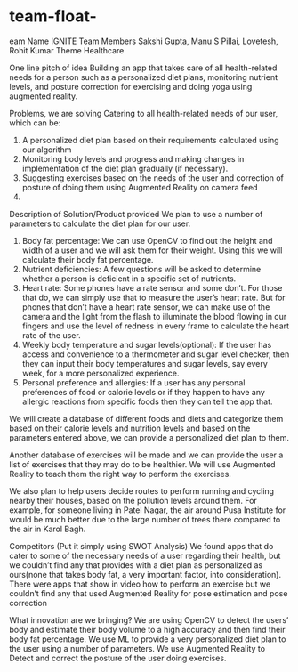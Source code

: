 # team-float-
eam Name	         IGNITE
Team Members	Sakshi Gupta, Manu S Pillai, Lovetesh, Rohit Kumar
Theme	Healthcare

One line pitch of idea
Building an app that takes care of all health-related needs for a person such as a personalized diet plans, monitoring nutrient levels, and posture correction for exercising and doing yoga using augmented reality.

Problems, we are solving 
Catering to all health-related needs of our user, which can be:
1.	A personalized diet plan based on their requirements calculated using our algorithm
2.	Monitoring body levels and progress and making changes in implementation of the diet plan gradually (if necessary).
3.	Suggesting exercises based on the needs of the user and correction of posture of doing them using Augmented Reality on camera feed
4.	

Description of Solution/Product provided
We plan to use a number of parameters to calculate the diet plan for our user.
1.	Body fat percentage: We can use OpenCV to find out the height and width of a user and we will ask them for their weight. Using this we will calculate their body fat percentage.
2.	Nutrient deficiencies: A few questions will be asked to determine whether a person is deficient in a specific set of nutrients.
3.	Heart rate: Some phones have a rate sensor and some don’t. For those that do, we can simply use that to measure the user’s heart rate.
But for phones that don’t have a heart rate sensor, we can make use of the camera and the light from the flash to illuminate the blood flowing in our fingers and use the level of redness in every frame to calculate the heart rate of the user.
4.	Weekly body temperature and sugar levels(optional): If the user has access and convenience to a thermometer and sugar level checker, then they can input their body temperatures and sugar levels, say every week, for a more personalized experience.
5.	Personal preference and allergies: If a user has any personal preferences of food or calorie levels or if they happen to have any allergic reactions from specific foods then they can tell the app that.

We will create a database of different foods and diets and categorize them based on their calorie levels and nutrition levels and based on the parameters entered above, we can provide a personalized diet plan to them.

Another database of exercises will be made and we can provide the user a list of exercises that they may do to be healthier. We will use Augmented Reality to teach them the right way to perform the exercises.

We also plan to help users decide routes to perform running and cycling nearby their houses, based on the pollution levels around them. For example, for someone living in Patel Nagar, the air around Pusa Institute for would be much better due to the large number of trees there compared to the air in Karol Bagh.

Competitors (Put it simply using SWOT Analysis)
We found apps that do cater to some of the necessary needs of a user regarding their health, but we couldn’t find any that provides with a diet plan as personalized as ours(none that takes body fat, a very important factor, into consideration).
There were apps that show in video how to perform an exercise but we couldn’t find any that used Augmented Reality for pose estimation and pose correction 

What innovation are we bringing?
We are using OpenCV to detect the users’ body and estimate their body volume to a high accuracy and then find their body fat percentage.
We use ML to provide a very personalized diet plan to the user using a number of parameters.
We use Augmented Reality to Detect and correct the posture of the user doing exercises.
